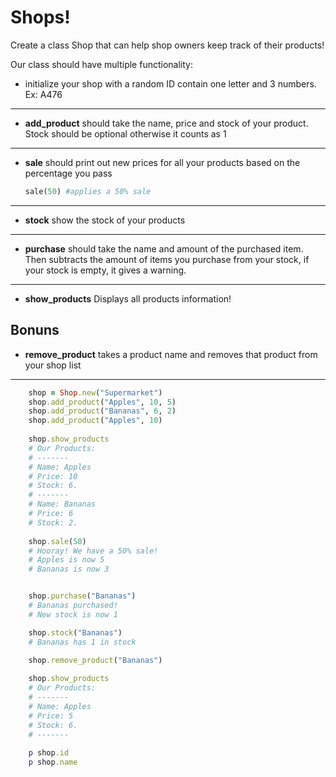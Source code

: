 # Shops!

Create a class Shop that can help shop owners keep track of their products!

Our class should have multiple functionality:

- initialize your shop with a random ID contain one letter and 3 numbers. Ex: A476
---
- **add_product**
    should take the name, price and stock of your product. Stock should be optional otherwise it counts as 1


---

- **sale**
    should print out new prices for all your products based on the percentage you pass 
    ```ruby
    sale(50) #applies a 50% sale
    ```

---
- **stock**
    show the stock of your products
---
- **purchase**
    should take the name and amount of the purchased item. Then subtracts the amount of items you purchase from your stock, if your stock is empty, it gives a warning.
---
- **show_products**
    Displays all products information!


## Bonuns 

- **remove_product**
    takes a product name and removes that product from your shop list

----
```ruby
    shop = Shop.new("Supermarket")
    shop.add_product("Apples", 10, 5)
    shop.add_product("Bananas", 6, 2)
    shop.add_product("Apples", 10)
    
    shop.show_products 
    # Our Products:
    # -------
    # Name: Apples
    # Price: 10
    # Stock: 6.
    # -------
    # Name: Bananas
    # Price: 6
    # Stock: 2.
    
    shop.sale(50)
    # Hooray! We have a 50% sale!
    # Apples is now 5
    # Bananas is now 3


    shop.purchase("Bananas")
    # Bananas purchased!
    # New stock is now 1

    shop.stock("Bananas")
    # Bananas has 1 in stock

    shop.remove_product("Bananas")
    
    shop.show_products
    # Our Products:
    # -------
    # Name: Apples
    # Price: 5
    # Stock: 6.
    # -------
    
    p shop.id
    p shop.name
```
